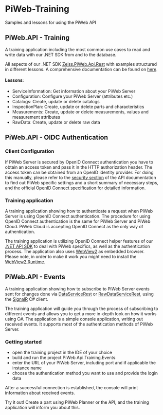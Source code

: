 # PiWeb-Training

Samples and lessons for using the PiWeb API

## PiWeb.API - Training

A training application including the most common use cases to read and write data with our .NET SDK from and to the database.

All aspects of our .NET SDK [Zeiss.PiWeb.Api.Rest](https://www.nuget.org/packages/Zeiss.PiWeb.Api.Rest/) with examples structured in different lessons.
A comprehensive documentation can be found on [here](http://zeiss-piweb.github.io/PiWeb-Api/sdk/v7.2/).

#### Lessons:
- ServiceInformation: Get information about your PiWeb Server
- Configuration: Configure your PiWeb Server (attributes etc.)
- Catalogs: Create, update or delete catalogs
- InspectionPlan: Create, update or delete parts and characteristics
- Measurements:  Create, update or delete measurements, values and measurement attributes
- RawData: Create, update or delete raw data

## PiWeb.API - OIDC Authentication

### Client Configuration
If PiWeb Server is secured by OpenID Connect authentication you have to obtain an access token and pass it in the HTTP authorization header. The access token can be obtained from an OpenID identity provider. For doing this manually, 
please refer to the [security section](https://zeiss-piweb.github.io/PiWeb-Api/general#gi-security) of the API documentation to find out PiWeb specific settings and a short summary of necessary steps, and the official [OpenID Connect specification](https://openid.net/specs/openid-connect-core-1_0.html) for detailed information.

### Training application 

A training application showing how to authenticate a request when PiWeb Server is using OpenID Connect authentication.
The procedure for using OpenID Connect authentication is the same for PiWeb Server and PiWeb Cloud. PiWeb Cloud is accepting OpenID Connect as the only way of authentication. 

The training application is utilizing OpenID Connect helper features of our [.NET API SDK](https://www.nuget.org/packages/Zeiss.PiWeb.Api.Rest/) to deal with PiWeb specifics, as well as the authentication process. The application also uses [WebView2](https://www.nuget.org/packages/Microsoft.Web.WebView2/) as embedded browser. 
Please note, in order to make it work you might need to install the
[WebView2 Runtime](https://docs.microsoft.com/de-de/microsoft-edge/webview2/concepts/distribution).

## PiWeb.API - Events

A training application showing how to subscribe to PiWeb Server events sent for changes done via [DataServiceRest](https://zeiss-piweb.github.io/PiWeb-Api/dataservice/v1.11/#ds-events) or [RawDataServiceRest](https://zeiss-piweb.github.io/PiWeb-Api/rawdataservice/v1.8/#rs-events), using the [SignalR](https://learn.microsoft.com/en-us/aspnet/core/signalr/introduction?view=aspnetcore-8.0) C# client.

The training application will guide you through the process of subscribing to different events and allows you to get a more in-depth look on how it works using C#.
The application is a simple console application, writing out received events. It supports most of the authentication methods of PiWeb Server.

### Getting started

- open the training project in the IDE of your choice
- build and run the project PiWeb.Api.Training.Events
- enter the URL of your PiWeb Server, including port and if applicable the instance name
- choose the authentication method you want to use and provide the login data

After a successful connection is established, the console will print information about received events.

Try it out! Create a part using PiWeb Planner or the API, and the training application will inform you about this.